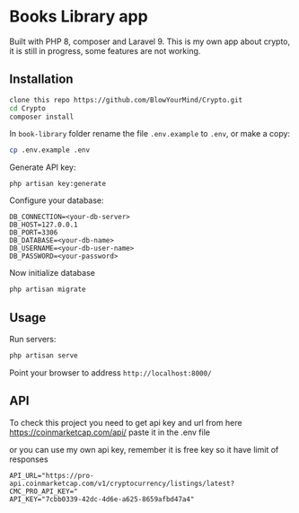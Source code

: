 # Books Library app
Built with PHP 8, composer and Laravel 9. This is my own app about crypto, it is still in progress, some features are not working.

## Installation

```bash
clone this repo https://github.com/BlowYourMind/Crypto.git
cd Crypto
composer install
```

In `book-library` folder rename the file `.env.example` to `.env`, or make a copy:
```bash
cp .env.example .env
```

Generate API key:
```
php artisan key:generate
```

Configure your database:
```dosini
DB_CONNECTION=<your-db-server>
DB_HOST=127.0.0.1
DB_PORT=3306
DB_DATABASE=<your-db-name>
DB_USERNAME=<your-db-user-name>
DB_PASSWORD=<your-password>
```

Now initialize database
```bash
php artisan migrate
```

## Usage
Run servers:
```bash
php artisan serve
```

Point your browser to address `http://localhost:8000/`

## API
To check this project you need to get api key and url from here https://coinmarketcap.com/api/
paste it in the .env file

or you can use my own api key, remember it is free key so it have limit of responses
```
API_URL="https://pro-api.coinmarketcap.com/v1/cryptocurrency/listings/latest?CMC_PRO_API_KEY="
API_KEY="7cbb0339-42dc-4d6e-a625-8659afbd47a4"
```

